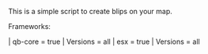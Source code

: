 


This is a simple script to create blips on your map.

Frameworks:

| qb-core   = true | Versions  = all
| esx       = true | Versions  = all
